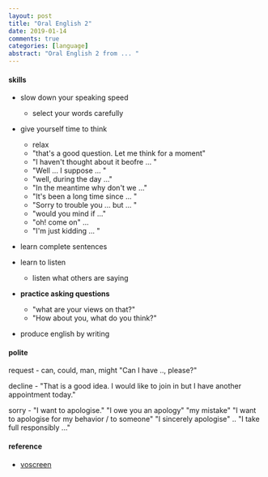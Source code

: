 ```yaml
---
layout: post
title: "Oral English 2"
date: 2019-01-14
comments: true
categories: [language]
abstract: "Oral English 2 from ... "
---
```


#### skills  
* slow down your speaking speed  
  - select your words carefully  
* give yourself time to think  
  - relax  
  - "that's a good question. Let me think for a moment"  
  - "I haven't thought about it beofre ... "  
  - "Well ... I suppose ... "  
  - "well, during the day ..."  
  - "In the meantime why don't we ..."  
  - "It's been a long time since ... "  
  - "Sorry to trouble you ... but ... "  
  - "would you mind if ..."   
  - "oh! come on" ...  
  - "I'm just kidding ... "  

* learn complete sentences  
* learn to listen  
  - listen what others are saying  

* **practice asking questions**  
  - "what are your views on that?"  
  - "How about you, what do you think?"  

* produce english by writing  

#### polite  
request - can, could, man, might 
"Can I have .., please?"  

decline - "That is a good idea. I would like to join in but I have another appointment today."  

sorry - "I want to apologise."  "I owe you an apology"  "my mistake"  "I want to apologise for my behavior / to someone"  "I sincerely apologise" .. "I take full responsibly ..."  


#### reference
* [voscreen](https://www.voscreen.com/life/20258/1tt11pr15jtk40zz22/en) 
